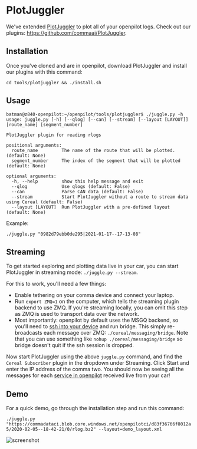 # PlotJuggler

We've extended [PlotJuggler](https://github.com/facontidavide/PlotJuggler) to plot all of your openpilot logs. Check out our plugins: https://github.com/commaai/PlotJuggler.

## Installation

Once you've cloned and are in openpilot, download PlotJuggler and install our plugins with this command:

`cd tools/plotjuggler && ./install.sh`

## Usage

```
batman@z840-openpilot:~/openpilot/tools/plotjuggler$ ./juggle.py -h
usage: juggle.py [-h] [--qlog] [--can] [--stream] [--layout [LAYOUT]] [route_name] [segment_number]

PlotJuggler plugin for reading rlogs

positional arguments:
  route_name         The name of the route that will be plotted. (default: None)
  segment_number     The index of the segment that will be plotted (default: None)

optional arguments:
  -h, --help         show this help message and exit
  --qlog             Use qlogs (default: False)
  --can              Parse CAN data (default: False)
  --stream           Start PlotJuggler without a route to stream data using Cereal (default: False)
  --layout [LAYOUT]  Run PlotJuggler with a pre-defined layout (default: None)
```

Example:

`./juggle.py "0982d79ebb0de295|2021-01-17--17-13-08"`

## Streaming

To get started exploring and plotting data live in your car, you can start PlotJuggler in streaming mode: `./juggle.py --stream`.

For this to work, you'll need a few things:
- Enable tethering on your comma device and connect your laptop.
- Run `export ZMQ=1` on the computer, which tells the streaming plugin backend to use ZMQ. If you're streaming locally, you can omit this step as ZMQ is used to transport data over the network.
- Most importantly: openpilot by default uses the MSGQ backend, so you'll need to [ssh into your device](https://github.com/commaai/openpilot/wiki/SSH) and run bridge. This simply re-broadcasts each message over ZMQ: `./cereal/messaging/bridge`. Note that you can use something like `nohup ./cereal/messaging/bridge` so bridge doesn't quit if the ssh session is dropped.

Now start PlotJuggler using the above `juggle.py` command, and find the `Cereal Subscriber` plugin in the dropdown under Streaming. Click Start and enter the IP address of the comma two. You should now be seeing all the messages for each [service in openpilot](https://github.com/commaai/cereal/blob/master/services.py) received live from your car!

## Demo

For a quick demo, go through the installation step and run this command:

`./juggle.py "https://commadataci.blob.core.windows.net/openpilotci/d83f36766f8012a5/2020-02-05--18-42-21/0/rlog.bz2" --layout=demo_layout.xml`


![screenshot](https://i.imgur.com/cizHCH3.png)
